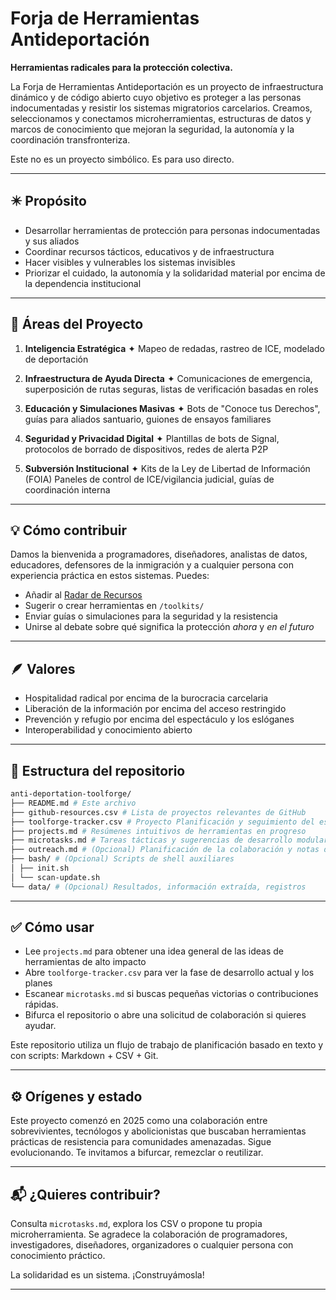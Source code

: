 # Forja de Herramientas Antideportación

**Herramientas radicales para la protección colectiva.**

La Forja de Herramientas Antideportación es un proyecto de infraestructura dinámico y de código abierto cuyo objetivo es proteger a las personas indocumentadas y resistir los sistemas migratorios carcelarios. Creamos, seleccionamos y conectamos microherramientas, estructuras de datos y marcos de conocimiento que mejoran la seguridad, la autonomía y la coordinación transfronteriza.

Este no es un proyecto simbólico. Es para uso directo.

---

## ✴️ Propósito

* Desarrollar herramientas de protección para personas indocumentadas y sus aliados
* Coordinar recursos tácticos, educativos y de infraestructura
* Hacer visibles y vulnerables los sistemas invisibles
* Priorizar el cuidado, la autonomía y la solidaridad material por encima de la dependencia institucional

---

## 🧰 Áreas del Proyecto

1. **Inteligencia Estratégica**
✦ Mapeo de redadas, rastreo de ICE, modelado de deportación

2. **Infraestructura de Ayuda Directa**
✦ Comunicaciones de emergencia, superposición de rutas seguras, listas de verificación basadas en roles

3. **Educación y Simulaciones Masivas**
✦ Bots de "Conoce tus Derechos", guías para aliados santuario, guiones de ensayos familiares

4. **Seguridad y Privacidad Digital**
✦ Plantillas de bots de Signal, protocolos de borrado de dispositivos, redes de alerta P2P

5. **Subversión Institucional**
✦ Kits de la Ley de Libertad de Información (FOIA) Paneles de control de ICE/vigilancia judicial, guías de coordinación interna

---

## 💡 Cómo contribuir

Damos la bienvenida a programadores, diseñadores, analistas de datos, educadores, defensores de la inmigración y a cualquier persona con experiencia práctica en estos sistemas. Puedes:

* Añadir al [Radar de Recursos](./data/resource_radar.csv)
* Sugerir o crear herramientas en `/toolkits/`
* Enviar guías o simulaciones para la seguridad y la resistencia
* Unirse al debate sobre qué significa la protección *ahora* y *en el futuro*

---

## 🪶 Valores

* Hospitalidad radical por encima de la burocracia carcelaria
* Liberación de la información por encima del acceso restringido
* Prevención y refugio por encima del espectáculo y los eslóganes
* Interoperabilidad y conocimiento abierto

---

## 📁 Estructura del repositorio

```bash
anti-deportation-toolforge/
├── README.md # Este archivo
├── github-resources.csv # Lista de proyectos relevantes de GitHub
├── toolforge-tracker.csv # Proyecto Planificación y seguimiento del estado (CSV)
├── projects.md # Resúmenes intuitivos de herramientas en progreso
├── microtasks.md # Tareas tácticas y sugerencias de desarrollo modulares
├── outreach.md # (Opcional) Planificación de la colaboración y notas de la organización
├── bash/ # (Opcional) Scripts de shell auxiliares
│ ├── init.sh
│ └── scan-update.sh
└── data/ # (Opcional) Resultados, información extraída, registros
```

---

## ✅ Cómo usar

- Lee `projects.md` para obtener una idea general de las ideas de herramientas de alto impacto
- Abre `toolforge-tracker.csv` para ver la fase de desarrollo actual y los planes
- Escanear `microtasks.md` si buscas pequeñas victorias o contribuciones rápidas.
- Bifurca el repositorio o abre una solicitud de colaboración si quieres ayudar.

Este repositorio utiliza un flujo de trabajo de planificación basado en texto y con scripts: Markdown + CSV + Git.

---

## ⚙️ Orígenes y estado

Este proyecto comenzó en 2025 como una colaboración entre sobrevivientes, tecnólogos y abolicionistas que buscaban herramientas prácticas de resistencia para comunidades amenazadas. Sigue evolucionando. Te invitamos a bifurcar, remezclar o reutilizar.

---

## 📬 ¿Quieres contribuir?

Consulta `microtasks.md`, explora los CSV o propone tu propia microherramienta. Se agradece la colaboración de programadores, investigadores, diseñadores, organizadores o cualquier persona con conocimiento práctico.

La solidaridad es un sistema.
¡Construyámosla!

---